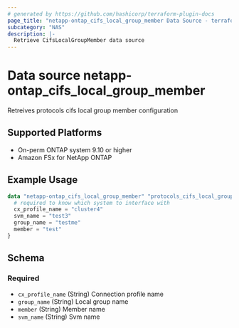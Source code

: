 ```yaml
---
# generated by https://github.com/hashicorp/terraform-plugin-docs
page_title: "netapp-ontap_cifs_local_group_member Data Source - terraform-provider-netapp-ontap"
subcategory: "NAS"
description: |-
  Retrieve CifsLocalGroupMember data source
---
```


# Data source netapp-ontap_cifs_local_group_member

Retreives protocols cifs local group member configuration

## Supported Platforms
* On-perm ONTAP system 9.10 or higher
* Amazon FSx for NetApp ONTAP

## Example Usage
```terraform
data "netapp-ontap_cifs_local_group_member" "protocols_cifs_local_group_member" {
  # required to know which system to interface with
  cx_profile_name = "cluster4"
  svm_name = "test3"
  group_name = "testme"
  member = "test"
}
```

<!-- schema generated by tfplugindocs -->
## Schema

### Required

- `cx_profile_name` (String) Connection profile name
- `group_name` (String) Local group name
- `member` (String) Member name
- `svm_name` (String) Svm name


